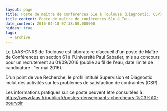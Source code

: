```yaml
---
layout: page
title: Poste de maître de conférences 61e à Toulouse (Diagnostic, CSP)
title_content: Poste de maître de conférences 61e à Tou...
date_content: 2016-04-18 07:38:00.000000
hidden: true
tags:
  - archive
---
```

Le LAAS-CNRS de Toulouse est laboratoire d’accueil d'un poste de Maître de
Conférences en section 61 à l'Université Paul Sabatier, mis au concours pour
un recrutement au 01/09/2016 (publié au fil de l'eau, date limite de
candidature : 1er mai 2016).  
  
D'un point de vue Recherche, le profil intitulé Supervision et Diagnostic
inclut des activités sur les problèmes de satisfaction de contraintes (CSP).  
  
Les informations pratiques sur ce poste peuvent être consultées à :  
<https://www.laas.fr/public/fr/postes-denseignants-chercheurs-%C3%A0-pourvoir>

